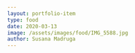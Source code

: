 ```yaml
---
layout: portfolio-item
type: food
date: 2020-03-13
image: /assets/images/food/IMG_5588.jpg
author: Susana Madruga
---
```


